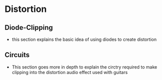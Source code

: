 # Distortion
## Diode-Clipping
- this section explains the basic idea of using diodes to create distortion

## Circuits
- This section goes more in depth to explain the circtry required to make clipping into the distortion audio effect used with guitars
